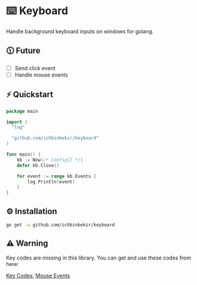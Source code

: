# ⌨️ Keyboard

Handle background keyboard inputs on windows for golang.

## 🕦 Future

- [ ] Send click event
- [ ] Handle mouse events

## ⚡️ Quickstart

```go
package main

import (
  "log"

  "github.com/ichbinbekir/keyboard"
)

func main() {
	kb := New(/* Config{} */)
	defer kb.Close()

	for event := range kb.Events {
		log.Println(event)
	}
}
```

## ⚙️ Installation

```bash
go get -u github.com/ichbinbekir/keyboard
```

## ⚠️ Warning

Key codes are missing in this library. You can get and use these codes from here:

<a href="https://learn.microsoft.com/en-us/windows/win32/inputdev/virtual-key-codes">Key Codes</a>,
<a href="https://learn.microsoft.com/en-us/windows/win32/api/winuser/nf-winuser-mouse_event">Mouse Events</a>
